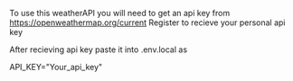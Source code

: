 To use this weatherAPI you will need to get an api key from 
https://openweathermap.org/current
Register to recieve your personal api key

After recieving api key
paste it into .env.local as 

API_KEY="Your_api_key"